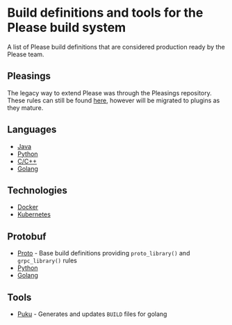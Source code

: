 # Build definitions and tools for the Please build system 

A list of Please build definitions that are considered production ready by the Please team.

## Pleasings
The legacy way to extend Please was through the Pleasings repository. These rules can still be 
found [here](https://github.com/thought-machine/pleasings), however will be migrated to plugins
as they mature. 

## Languages
* [Java](https://github.com/please-build/cc-rules) 
* [Python](https://github.com/please-build/python-rules) 
* [C/C++](https://github.com/please-build/cc-rules) 
* [Golang](https://github.com/please-build/go-rules) 

## Technologies
* [Docker](https://github.com/please-build/docker-rules)
* [Kubernetes](https://github.com/please-build/k8s-rules)

## Protobuf
* [Proto](https://github.com/please-build/proto-rules) - Base build definitions providing `proto_library()` and `grpc_library()` rules
* [Python](https://github.com/please-build/python-proto-rules)
* [Golang](https://github.com/please-build/go-proto-rules)

## Tools

* [Puku](https://github.com/please-build/puku) - Generates and updates `BUILD` files for golang 
